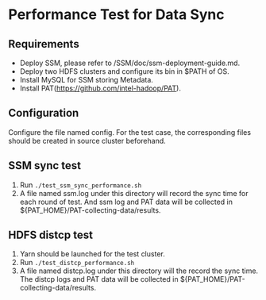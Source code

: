 # Performance Test for Data Sync

## Requirements
- Deploy SSM, please refer to /SSM/doc/ssm-deployment-guide.md.
- Deploy two HDFS clusters and configure its bin in $PATH of OS.
- Install MySQL for SSM storing Metadata.
- Install PAT(https://github.com/intel-hadoop/PAT).

## Configuration
  Configure the file named config. For the test case, the corresponding files should be created in source cluster beforehand.

## SSM sync test
  1. Run `./test_ssm_sync_performance.sh`
  2. A file named ssm.log under this directory will record the sync time for each round of test. And ssm log and PAT data will be collected in ${PAT_HOME}/PAT-collecting-data/results.

## HDFS distcp test
  1. Yarn should be launched for the test cluster.
  2. Run `./test_distcp_performance.sh`
  3. A file named distcp.log under this directory will the record the sync time. The distcp logs and PAT data will be collected in ${PAT_HOME}/PAT-collecting-data/results.
